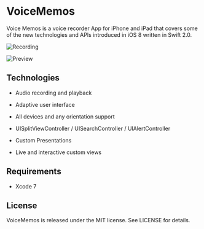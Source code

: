 VoiceMemos
============

Voice Memos is a voice recorder App for iPhone and iPad that covers some of the new technologies and APIs introduced in iOS 8 written in Swift 2.0.

![Recording](https://raw.githubusercontent.com/MoZhouqi/VoiceMemos/master/Screenshots/recording.png)

![Preview](https://raw.githubusercontent.com/MoZhouqi/VoiceMemos/master/Screenshots/preview.png)

## Technologies

- Audio recording and playback

- Adaptive user interface

- All devices and any orientation support

- UISplitViewController / UISearchController / UIAlertController

- Custom Presentations

- Live and interactive custom views

## Requirements

- Xcode 7

## License

VoiceMemos is released under the MIT license. See LICENSE for details.
